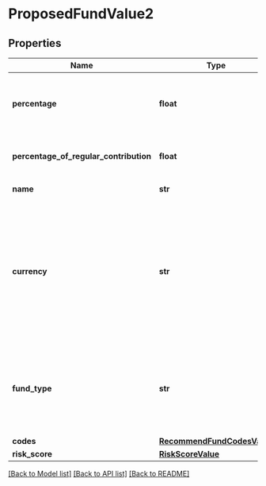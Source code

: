 # ProposedFundValue2

## Properties
Name | Type | Description | Notes
------------ | ------------- | ------------- | -------------
**percentage** | **float** | The proportion to invest in the fund, ie. Percentage of Holding. | [optional] [default to 0.0]
**percentage_of_regular_contribution** | **float** | The proportion of regular contribution. | [optional] 
**name** | **str** | The name of the fund. | 
**currency** | **str** | The currency of the fund. If this is not supplied then we will assume regional currency  if we find multiple matches for the Fund codes. | [optional] 
**fund_type** | **str** | Indicates whether the validated funds relates to a FeedFund, Equity or Manual Fund. | [optional] 
**codes** | [**RecommendFundCodesValue**](RecommendFundCodesValue.md) |  | [optional] 
**risk_score** | [**RiskScoreValue**](RiskScoreValue.md) |  | [optional] 

[[Back to Model list]](../README.md#documentation-for-models) [[Back to API list]](../README.md#documentation-for-api-endpoints) [[Back to README]](../README.md)

